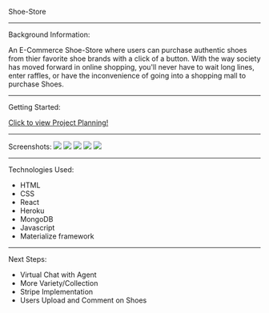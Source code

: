 Shoe-Store

-------------------------------------------------

Background Information:
 
An E-Commerce Shoe-Store where users can purchase authentic shoes from thier favorite shoe brands with a click of a button. With the way society has moved forward in online shopping, you'll never have to wait long lines, enter raffles, or have the inconvenience of going into a shopping mall to purchase Shoes.

-------------------------------------------------

Getting Started:

[Click to view Project Planning!​](https://trello.com/b/XdTiURjO/shoe-e-commerce-store)




------------------------------------------------

Screenshots:
<img src= "https://i.imgur.com/VFp7UtL.png">
<img src="https://i.imgur.com/eRuYqep.png">
<img src="https://i.imgur.com/YKpbr3p.png">
<img src="https://i.imgur.com/gEVaYRp.png">
<img src="https://i.imgur.com/GsGX3PG.png">



--------------------------------
Technologies Used:
 - HTML
 - CSS
 - React
 - Heroku
 - MongoDB
 - Javascript
 - Materialize framework

-------------------------------------------------

Next Steps:
- Virtual Chat with Agent
- More Variety/Collection
- Stripe Implementation
- Users Upload and Comment on Shoes

